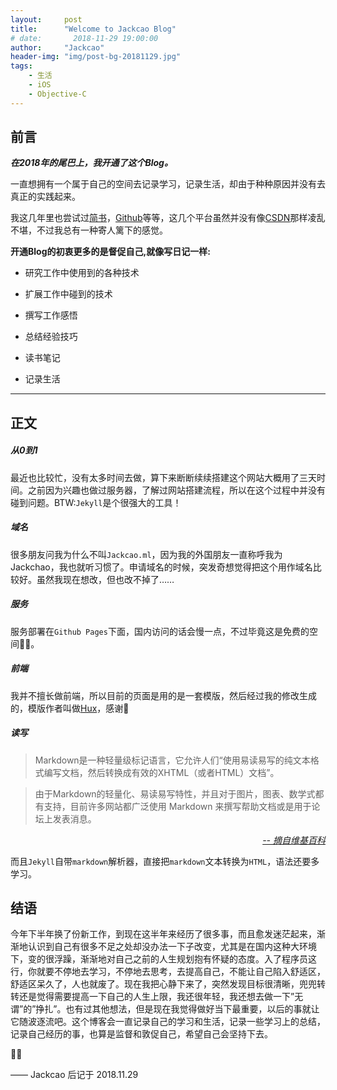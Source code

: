 ```yaml
---
layout:     post
title:      "Welcome to Jackcao Blog"
# date:       2018-11-29 19:00:00
author:     "Jackcao"
header-img: "img/post-bg-20181129.jpg"
tags:
    - 生活
    - iOS
    - Objective-C
---
```


## 前言

***在2018年的尾巴上，我开通了这个Blog。***

一直想拥有一个属于自己的空间去记录学习，记录生活，却由于种种原因并没有去真正的实践起来。

我这几年里也尝试过[简书](https://www.jianshu.com)，[Github](https://github.com)等等，这几个平台虽然并没有像[CSDN](https://www.csdn.net)那样凌乱不堪，不过我总有一种寄人篱下的感觉。

**开通Blog的初衷更多的是督促自己,就像写日记一样:**

* 研究工作中使用到的各种技术

* 扩展工作中碰到的技术 

* 撰写工作感悟 

* 总结经验技巧

* 读书笔记 

* 记录生活
 
---

## 正文
        
##### 从0到1

最近也比较忙，没有太多时间去做，算下来断断续续搭建这个网站大概用了三天时间。之前因为兴趣也做过服务器，了解过网站搭建流程，所以在这个过程中并没有碰到问题。BTW:`Jekyll`是个很强大的工具！

##### 域名

很多朋友问我为什么不叫`Jackcao.ml`，因为我的外国朋友一直称呼我为Jackchao，我也就听习惯了。申请域名的时候，突发奇想觉得把这个用作域名比较好。虽然我现在想改，但也改不掉了……

##### 服务

服务部署在`Github Pages`下面，国内访问的话会慢一点，不过毕竟这是免费的空间🤷‍♂️。

##### 前端

我并不擅长做前端，所以目前的页面是用的是一套模版，然后经过我的修改生成的，模版作者叫做[Hux](https://github.com/huxpro)，感谢🙏

##### 读写

> Markdown是一种轻量级标记语言，它允许人们“使用易读易写的纯文本格式编写文档，然后转换成有效的XHTML（或者HTML）文档”。

> 由于Markdown的轻量化、易读易写特性，并且对于图片，图表、数学式都有支持，目前许多网站都广泛使用 Markdown 来撰写帮助文档或是用于论坛上发表消息。

<div style="text-align: right; color:gray; font-style:italic"> 
  <a href="http://www.w3school.com.cn">-- 摘自维基百科 </a>
</div>

而且`Jekyll`自带`markdown`解析器，直接把`markdown`文本转换为`HTML`，语法还要多学习。

## 结语

今年下半年换了份新工作，到现在这半年来经历了很多事，而且愈发迷茫起来，渐渐地认识到自己有很多不足之处却没办法一下子改变，尤其是在国内这种大环境下，变的很浮躁，渐渐地对自己之前的人生规划抱有怀疑的态度。入了程序员这行，你就要不停地去学习，不停地去思考，去提高自己，不能让自己陷入舒适区，舒适区呆久了，人也就废了。现在我把心静下来了，突然发现目标很清晰，兜兜转转还是觉得需要提高一下自己的人生上限，我还很年轻，我还想去做一下”无谓”的”挣扎”。也有过其他想法，但是现在我觉得做好当下最重要，以后的事就让它随波逐流吧。这个博客会一直记录自己的学习和生活，记录一些学习上的总结，记录自己经历的事，也算是监督和敦促自己，希望自己会坚持下去。

👋👋

—— Jackcao 后记于 2018.11.29
